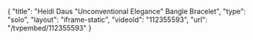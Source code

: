 {
    "title": "Heidi Daus \"Unconventional Elegance\" Bangle Bracelet",
    "type": "solo",
    "layout": "iframe-static",
    "videoId": "112355593",
    "url": "\/tvpembed\/112355593"
}